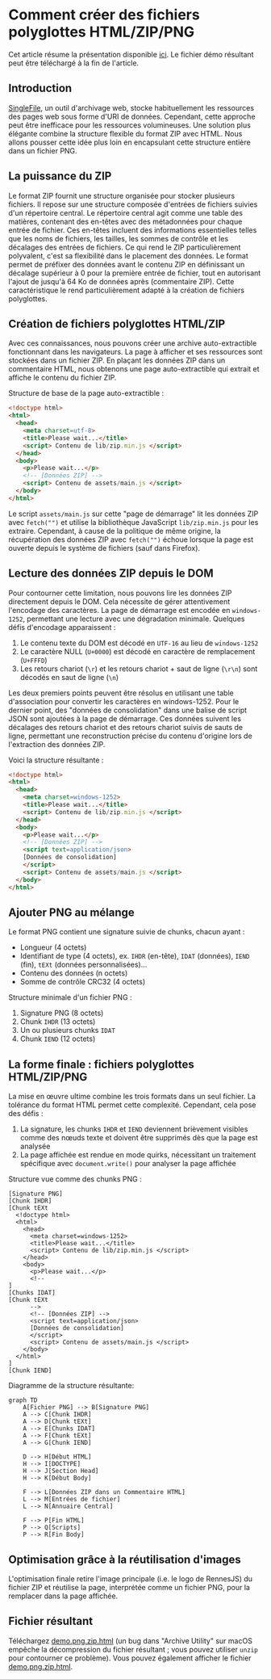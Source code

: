 # Comment créer des fichiers polyglottes HTML/ZIP/PNG

Cet article résume la présentation disponible [ici](https://github.com/gildas-lormeau/Polyglot-HTML-ZIP-PNG). Le fichier démo résultant peut être téléchargé à la fin de l'article.

## Introduction

[SingleFile](https://github.com/gildas-lormeau/SingleFile), un outil d'archivage web, stocke habituellement les ressources des pages web sous forme d'URI de données. Cependant, cette approche peut être inefficace pour les ressources volumineuses. Une solution plus élégante combine la structure flexible du format ZIP avec HTML. Nous allons pousser cette idée plus loin en encapsulant cette structure entière dans un fichier PNG.

## La puissance du ZIP

Le format ZIP fournit une structure organisée pour stocker plusieurs fichiers. Il repose sur une structure composée d'entrées de fichiers suivies d'un répertoire central. Le répertoire central agit comme une table des matières, contenant des en-têtes avec des métadonnées pour chaque entrée de fichier. Ces en-têtes incluent des informations essentielles telles que les noms de fichiers, les tailles, les sommes de contrôle et les décalages des entrées de fichiers. Ce qui rend le ZIP particulièrement polyvalent, c'est sa flexibilité dans le placement des données. Le format permet de préfixer des données avant le contenu ZIP en définissant un décalage supérieur à 0 pour la première entrée de fichier, tout en autorisant l'ajout de jusqu'à 64 Ko de données après (commentaire ZIP). Cette caractéristique le rend particulièrement adapté à la création de fichiers polyglottes.

## Création de fichiers polyglottes HTML/ZIP

Avec ces connaissances, nous pouvons créer une archive auto-extractible fonctionnant dans les navigateurs. La page à afficher et ses ressources sont stockées dans un fichier ZIP. En plaçant les données ZIP dans un commentaire HTML, nous obtenons une page auto-extractible qui extrait et affiche le contenu du fichier ZIP.

Structure de base de la page auto-extractible :
```html
<!doctype html>
<html>
  <head>
    <meta charset=utf-8>
    <title>Please wait...</title>
    <script> Contenu de lib/zip.min.js </script>
  </head>
  <body>
    <p>Please wait...</p>
    <!-- [Données ZIP] -->
    <script> Contenu de assets/main.js </script>
  </body>
</html>
```

Le script `assets/main.js` sur cette "page de démarrage" lit les données ZIP avec `fetch("")` et utilise la bibliothèque JavaScript `lib/zip.min.js` pour les extraire. Cependant, à cause de la politique de même origine, la récupération des données ZIP avec `fetch("")` échoue lorsque la page est ouverte depuis le système de fichiers (sauf dans Firefox).

## Lecture des données ZIP depuis le DOM

Pour contourner cette limitation, nous pouvons lire les données ZIP directement depuis le DOM. Cela nécessite de gérer attentivement l'encodage des caractères. La page de démarrage est encodée en `windows-1252`, permettant une lecture avec une dégradation minimale. Quelques défis d'encodage apparaissent :
1. Le contenu texte du DOM est décodé en `UTF-16` au lieu de `windows-1252`
2. Le caractère NULL (`U+0000`) est décodé en caractère de remplacement (`U+FFFD`)
3. Les retours chariot (`\r`) et les retours chariot + saut de ligne (`\r\n`) sont décodés en saut de ligne (`\n`)

Les deux premiers points peuvent être résolus en utilisant une table d'association pour convertir les caractères en windows-1252. Pour le dernier point, des "données de consolidation" dans une balise de script JSON sont ajoutées à la page de démarrage. Ces données suivent les décalages des retours chariot et des retours chariot suivis de sauts de ligne, permettant une reconstruction précise du contenu d'origine lors de l'extraction des données ZIP.

Voici la structure résultante :
```html
<!doctype html>
<html>
  <head>
    <meta charset=windows-1252>
    <title>Please wait...</title>
    <script> Contenu de lib/zip.min.js </script>
  </head>
  <body>
    <p>Please wait...</p>
    <!-- [Données ZIP] -->
    <script text=application/json>
    [Données de consolidation]
    </script>
    <script> Contenu de assets/main.js </script>
  </body>
</html>
```

## Ajouter PNG au mélange

Le format PNG contient une signature suivie de chunks, chacun ayant :
- Longueur (4 octets)
- Identifiant de type (4 octets), ex. `IHDR` (en-tête), `IDAT` (données), `IEND` (fin), `tEXt` (données personnalisées)...
- Contenu des données (n octets)
- Somme de contrôle CRC32 (4 octets)

Structure minimale d'un fichier PNG :
1. Signature PNG (8 octets)
2. Chunk `IHDR` (13 octets)
3. Un ou plusieurs chunks `IDAT`
4. Chunk `IEND` (12 octets)

## La forme finale : fichiers polyglottes HTML/ZIP/PNG

La mise en œuvre ultime combine les trois formats dans un seul fichier. La tolérance du format HTML permet cette complexité. Cependant, cela pose des défis :
1. La signature, les chunks `IHDR` et `IEND` deviennent brièvement visibles comme des nœuds texte et doivent être supprimés dès que la page est analysée
2. La page affichée est rendue en mode quirks, nécessitant un traitement spécifique avec `document.write()` pour analyser la page affichée

Structure vue comme des chunks PNG :
```
[Signature PNG]
[Chunk IHDR]
[Chunk tEXt
  <!doctype html>
  <html>
    <head>
      <meta charset=windows-1252>
      <title>Please wait...</title>
      <script> Contenu de lib/zip.min.js </script>
    </head>
    <body>
      <p>Please wait...</p>
      <!-- 
]
[Chunks IDAT]
[Chunk tEXt
      -->
      <!-- [Données ZIP] -->
      <script text=application/json>
      [Données de consolidation]
      </script>
      <script> Contenu de assets/main.js </script>
    </body>
  </html>
]
[Chunk IEND]
```

Diagramme de la structure résultante:

```mermaid
graph TD
    A[Fichier PNG] --> B[Signature PNG]
    A --> C[Chunk IHDR]
    A --> D[Chunk tEXt]
    A --> E[Chunks IDAT]
    A --> F[Chunk tEXt]
    A --> G[Chunk IEND]

    D --> H[Début HTML]
    H --> I[DOCTYPE]
    H --> J[Section Head]
    H --> K[Début Body]

    F --> L[Données ZIP dans un Commentaire HTML]
    L --> M[Entrées de fichier]
    L --> N[Annuaire Central]

    F --> P[Fin HTML]
    P --> Q[Scripts]
    P --> R[Fin Body]
```

## Optimisation grâce à la réutilisation d'images

L'optimisation finale retire l'image principale (i.e. le logo de RennesJS) du fichier ZIP et réutilise la page, interprétée comme un fichier PNG, pour la remplacer dans la page affichée.

## Fichier résultant

Téléchargez [demo.png.zip.html](https://github.com/gildas-lormeau/Polyglot-HTML-ZIP-PNG/raw/main/demo.png.zip.html) (un bug dans "Archive Utility" sur macOS empêche la décompression du fichier résultant ; vous pouvez utiliser `unzip` pour contourner ce problème). Vous pouvez également afficher le fichier [demo.png.zip.html](https://gildas-lormeau.github.io/Polyglot-HTML-ZIP-PNG/demo.png.zip.html).
